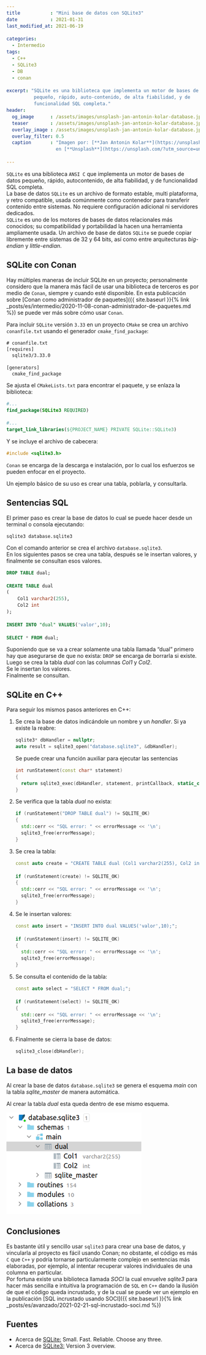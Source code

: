 ```yaml
---
title           : "Mini base de datos con SQLite3"
date            : 2021-01-31
last_modified_at: 2021-06-19

categories:
  - Intermedio
tags:
  - C++
  - SQLite3
  - DB
  - conan

excerpt: "SQLite es una biblioteca que implementa un motor de bases de datos 
          pequeño, rápido, auto-contenido, de alta fiabilidad, y de 
          funcionalidad SQL completa."
header:
  og_image      : /assets/images/unsplash-jan-antonin-kolar-database.jpg
  teaser        : /assets/images/unsplash-jan-antonin-kolar-database.jpg
  overlay_image : /assets/images/unsplash-jan-antonin-kolar-database.jpg
  overlay_filter: 0.5
  caption       : "Imagen por: [**Jan Antonin Kolar**](https://unsplash.com/@jankolar?utm_source=unsplash) 
                  en [**Unsplash**](https://unsplash.com/?utm_source=unsplash)"

---
```


`SQLite` es una biblioteca `ANSI C` que implementa un motor de bases de datos
pequeño, rápido, autocontenido, de alta fiabilidad, y de funcionalidad SQL
completa.  
La base de datos `SQLite` es un archivo de formato estable, multi plataforma, y
retro compatible, usada comúnmente como contenedor para transferir
contenido entre sistemas. No requiere configuración adicional ni servidores
dedicados.  
`SQLite` es uno de los motores de bases de datos relacionales más conocidos; su
compatibilidad y portabilidad la hacen una herramienta ampliamente usada. Un
archivo de base de datos `SQLite` se puede copiar libremente entre sistemas de
32 y 64 bits, así como entre arquitecturas _big-endian_ y _little-endian_.

## SQLite con Conan

Hay múltiples maneras de incluir SQLite en un proyecto; personalmente considero
que la manera más fácil de usar una biblioteca de terceros es por medio
de `Conan`, siempre y cuando esté disponible. En esta publicación sobre
[Conan como administrador de paquetes]({{ site.baseurl }}{% link _posts/es/intermedio/2020-11-08-conan-administrador-de-paquetes.md %})
se puede ver más sobre cómo usar `Conan`.

Para incluir `SQLite` versión `3.33` en un proyecto `CMake` se crea un archivo
`conanfile.txt` usando el generador `cmake_find_package`:

```text
# conanfile.txt
[requires]
  sqlite3/3.33.0

[generators]
  cmake_find_package
```

Se ajusta el `CMakeLists.txt` para encontrar el paquete, y se enlaza la 
biblioteca:

```cmake
#...
find_package(SQLite3 REQUIRED)

#...
target_link_libraries(${PROJECT_NAME} PRIVATE SQLite::SQLite3)
```

Y se incluye el archivo de cabecera:

```c++
#include <sqlite3.h>
```

`Conan` se encarga de la descarga e instalación, por lo cual los esfuerzos se
pueden enfocar en el proyecto.  

Un ejemplo básico de su uso es crear una tabla, poblarla, y consultarla.

## Sentencias SQL

El primer paso es crear la base de datos lo cual se puede hacer desde un
terminal o consola ejecutando:

    sqlite3 database.sqlite3

Con el comando anterior se crea el archivo `database.sqlite3`.  
En los siguientes pasos se crea una tabla, después se le insertan valores, y
finalmente se consultan esos valores.

```sql
DROP TABLE dual;

CREATE TABLE dual 
(
    Col1 varchar2(255),
    Col2 int
);

INSERT INTO "dual" VALUES('valor',10);

SELECT * FROM dual;
```

Suponiendo que se va a crear solamente una tabla llamada “dual”
primero hay que asegurarse de que no exista: `DROP` se encarga de borrarla si
existe.  
Luego se crea la tabla _dual_ con las columnas _Col1_ y _Col2_.  
Se le insertan los valores.  
Finalmente se consultan.

## SQLite en C++

Para seguir los mismos pasos anteriores en C++:

1. Se crea la base de datos indicándole un nombre y un _handler_. Si ya existe
   la reabre:

    ```c++
    sqlite3* dbHandler = nullptr;
    auto result = sqlite3_open("database.sqlite3", &dbHandler);
    ```

    Se puede crear una función auxiliar para ejecutar las sentencias

    ```c++
    int runStatement(const char* statement)
    {
      return sqlite3_exec(dbHandler, statement, printCallback, static_cast<void*>(data), &errorMessage);
    }
    ```

2. Se verifica que la tabla _dual_ no exista:

    ```c++
    if (runStatement("DROP TABLE dual") != SQLITE_OK)
    {
      std::cerr << "SQL error: " << errorMessage << '\n';
      sqlite3_free(errorMessage);
    }
    ```

3. Se crea la tabla:

    ```c++
    const auto create = "CREATE TABLE dual (Col1 varchar2(255), Col2 int);";
    
    if (runStatement(create) != SQLITE_OK)
    {
      std::cerr << "SQL error: " << errorMessage << '\n';
      sqlite3_free(errorMessage);
    }
    ```

4. Se le insertan valores:

    ```c++
    const auto insert = "INSERT INTO dual VALUES('valor',10);";

    if (runStatement(insert) != SQLITE_OK)
    {
      std::cerr << "SQL error: " << errorMessage << '\n';
      sqlite3_free(errorMessage);
    }
   ```

5. Se consulta el contenido de la tabla:

    ```c++
    const auto select = "SELECT * FROM dual;";

    if (runStatement(select) != SQLITE_OK)
    {
      std::cerr << "SQL error: " << errorMessage << '\n';
      sqlite3_free(errorMessage);
    }
   ```

6. Finalmente se cierra la base de datos:

    ```c++
    sqlite3_close(dbHandler);
    ```

## La base de datos

Al crear la base de datos `database.sqlite3` se genera el esquema _main_ con la
tabla _sqlite_master_ de manera automática.

Al crear la tabla _dual_ esta queda dentro de ese mismo esquema.

![sqlite3db](/assets/screenshots/sqlite3db.png)


## Conclusiones

Es bastante útil y sencillo usar `sqlite3` para crear una base de datos, y
vincularla al proyecto es fácil usando Conan; no obstante, el código es más `C`
que `C++` y podría tornarse particularmente complejo en sentencias más
elaboradas, por ejemplo, al intentar recuperar valores individuales de una
columna en particular.  
Por fortuna existe una biblioteca llamada _SOCI_ la cual envuelve _sqlite3_
para hacer más sencilla e intuitiva la programación de `SQL` en `C++`
dando la ilusión de que el código queda incrustado, y de la cual se puede ver un
ejemplo en la publicación
[SQL incrustado usando SOCI]({{ site.baseurl }}{% link _posts/es/avanzado/2021-02-21-sql-incrustado-soci.md %})

## Fuentes

- Acerca de [SQLite:](https://www.sqlite.org/about.html)
  Small. Fast. Reliable. Choose any three.
- Acerca de [SQLite3:](https://sqlite.org/version3.html)
  Version 3 overview.
